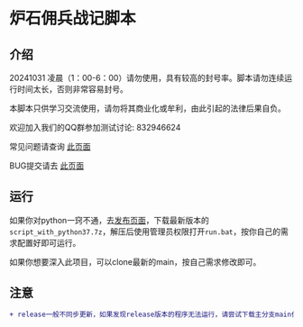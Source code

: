 # 炉石佣兵战记脚本

## 介绍

20241031 凌晨（1：00-6：00）请勿使用，具有较高的封号率。脚本请勿连续运行时间太长，否则非常容易封号。

本脚本只供学习交流使用，请勿将其商业化或牟利，由此引起的法律后果自负。

欢迎加入我们的QQ群参加测试讨论: 832946624

常见问题请查询 [此页面](https://github.com/zhoubin-me/lushi_script/blob/main/FAQ_CN.md)

BUG提交请去 [此页面](https://github.com/zhoubin-me/lushi_script/issues)



## 运行

如果你对python一窍不通，去[发布页面](https://github.com/zhoubin-me/lushi_script/releases)，下载最新版本的```script_with_python37.7z```，解压后使用管理员权限打开```run.bat```，按你自己的需求配置好即可运行。

如果你想要深入此项目，可以clone最新的main，按自己需求修改即可。

## 注意

```diff
+ release一般不同步更新，如果发现release版本的程序无法运行，请尝试下载主分支main代码进行替换！
```
